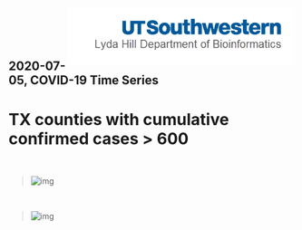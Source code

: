<img align="right"  height="100" src="/doc/utsw-master-logo-cmyk+BI.png">

 <p>&nbsp;</p> 

 <p>&nbsp;</p> 

## 2020-07-05, COVID-19 Time Series
# TX counties with cumulative confirmed cases > 600


 <p>&nbsp;</p> 

>![img](/output/TX_counties_uptodate/NA_3plot_combined.png)

 <p>&nbsp;</p> 

>![img](/output/TX_counties_uptodate/_3plot_combined.png)

 <p>&nbsp;</p> 

